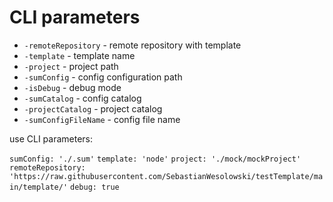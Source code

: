 # CLI parameters

- `-remoteRepository` - remote repository with template
- `-template` - template name
- `-project` - project path
- `-sumConfig` - config configuration path
- `-isDebug` - debug mode
- `-sumCatalog` - config catalog
- `-projectCatalog` - project catalog
- `-sumConfigFileName` - config file name

use CLI parameters:

`sumConfig: './.sum'`
`template: 'node'`
`project: './mock/mockProject'`
`remoteRepository: 'https://raw.githubusercontent.com/SebastianWesolowski/testTemplate/main/template/'`
`debug: true`
